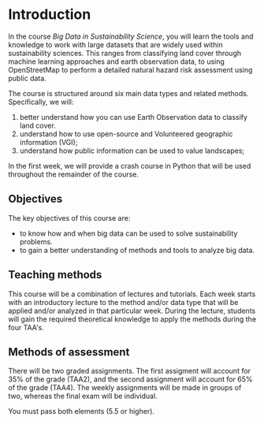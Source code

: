 # Introduction

In the course *Big Data in Sustainability Science*, you will learn the tools and knowledge to work with large datasets that are widely used within sustainability sciences. This ranges from classifying land cover through machine learning approaches and earth observation data, to using OpenStreetMap to perform a detailed natural hazard risk assessment using public data.

The course is structured around six main data types and related methods. Specifically, we will:

1. better understand how you can use Earth Observation data to classify land cover.
2. understand how to use open-source and Volunteered geographic information (VGI);
3. understand how public information can be used to value landscapes;

In the first week, we will provide a crash course in Python that will be used throughout the remainder of the course. 

## Objectives
The key objectives of this course are:
* to know how and when big data can be used to solve sustainability problems.
* to gain a better understanding of methods and tools to analyze big data.

## Teaching methods
This course will be a combination of lectures and tutorials. Each week starts with an introductory lecture to the method and/or data type that will be applied and/or analyzed in that particular week. During the lecture, students will gain the required theoretical knowledge to apply the methods during the four TAA's. 

## Methods of assessment
There will be two graded assignments. The first assigment will account for 35% of the grade (TAA2), and the second assignment will account for 65% of the grade (TAA4). The weekly assignments will be made in groups of two, whereas the final exam will be individual.

You must pass both elements (5.5 or higher). 
